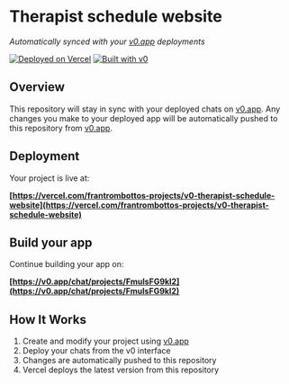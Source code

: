 # Therapist schedule website

*Automatically synced with your [v0.app](https://v0.app) deployments*

[![Deployed on Vercel](https://img.shields.io/badge/Deployed%20on-Vercel-black?style=for-the-badge&logo=vercel)](https://vercel.com/frantrombottos-projects/v0-therapist-schedule-website)
[![Built with v0](https://img.shields.io/badge/Built%20with-v0.app-black?style=for-the-badge)](https://v0.app/chat/projects/FmuIsFG9kI2)

## Overview

This repository will stay in sync with your deployed chats on [v0.app](https://v0.app).
Any changes you make to your deployed app will be automatically pushed to this repository from [v0.app](https://v0.app).

## Deployment

Your project is live at:

**[https://vercel.com/frantrombottos-projects/v0-therapist-schedule-website](https://vercel.com/frantrombottos-projects/v0-therapist-schedule-website)**

## Build your app

Continue building your app on:

**[https://v0.app/chat/projects/FmuIsFG9kI2](https://v0.app/chat/projects/FmuIsFG9kI2)**

## How It Works

1. Create and modify your project using [v0.app](https://v0.app)
2. Deploy your chats from the v0 interface
3. Changes are automatically pushed to this repository
4. Vercel deploys the latest version from this repository